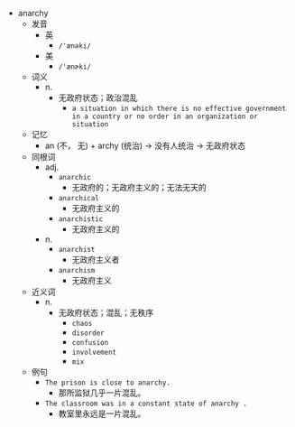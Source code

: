 - anarchy
  - 发音
    - 英
      - `/'ænəki/`
    - 美
      - `/'ænɚki/`
  - 词义
    - n.
      - 无政府状态；政治混乱
        - `a situation in which there is no effective government in a country or no order in an organization or situation`
  - 记忆
    - an (不， 无) + archy (统治) → 没有人统治 → 无政府状态
  - 同根词
    - adj.
      - `anarchic`
        - 无政府的；无政府主义的；无法无天的
      - `anarchical`
        - 无政府主义的
      - `anarchistic`
        - 无政府主义的
    - n.
      - `anarchist`
        - 无政府主义者
      - `anarchism`
        - 无政府主义
  - 近义词
    - n.
      - 无政府状态；混乱；无秩序
        - `chaos`
        - `disorder`
        - `confusion`
        - `involvement`
        - `mix`
  - 例句
    - `The prison is close to anarchy.`
      - 那所监狱几乎一片混乱。
    - `The classroom was in a constant state of anarchy .`
      - 教室里永远是一片混乱。

